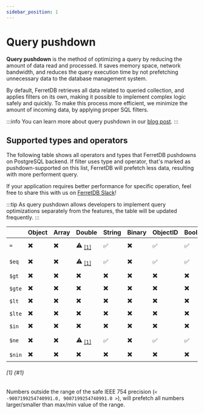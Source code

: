 ```yaml
---
sidebar_position: 1
---
```


# Query pushdown

**Query pushdown** is the method of optimizing a query by reducing the amount of data read and processed.
It saves memory space, network bandwidth, and reduces the query execution time by not prefetching
unnecessary data to the database management system.

By default, FerretDB retrieves all data related to queried collection, and applies filters on its own, making
it possible to implement complex logic safely and quickly.
To make this process more efficient, we minimize the amount of incoming data, by applying proper SQL filters.

:::info
You can learn more about query pushdown in our [blog post](https://blog.ferretdb.io/ferretdb-fetches-data-query-pushdown/).
:::

## Supported types and operators

The following table shows all operators and types that FerretDB pushdowns on PostgreSQL backend.
If filter uses type and operator, that's marked as pushdown-supported on this list,
FerretDB will prefetch less data, resulting with more performent query.

If your application requires better performance for specific operation,
feel free to share this with us on [FerretDB Slack](https://join.slack.com/t/ferretdb/shared_invite/zt-zqe9hj8g-ZcMG3~5Cs5u9uuOPnZB8~A)!

:::tip
As query pushdown allows developers to implement query optimizations separately from the features,
the table will be updated frequently.
:::

|            | Object   | Array   | Double                 | String   | Binary   | ObjectID   | Boolean   | Date   | Null   | Regex   | Integer   | Timestamp   | Long                   |
| ---------- | -------- | ------- | --------               | -------- | -------- | ---------- | --------- | ------ | ------ | ------- | --------- | ----------- | ------                 |
| `=`        | ✖️        | ✖️       | ⚠️ <sub>[[1]](#1)</sub> | ✅       | ✖️        | ✅         | ✅        | ✅     | ✖️      | ✖️       | ✅        | ✖️           | ⚠️ <sub>[[1]](#1)</sub> |
| `$eq`      | ✖️        | ✖️       | ⚠️ <sub>[[1]](#1)</sub> | ✅       | ✖️        | ✅         | ✅        | ✅     | ✖️      | ✖️       | ✅        | ✖️           | ⚠️ <sub>[[1]](#1)</sub> |
| `$gt`      | ✖️        | ✖️       | ✖️                      | ✖️        | ✖️        | ✖️          | ✖️         | ✖️      | ✖️      | ✖️       | ✖️         | ✖️           | ✖️                      |
| `$gte`     | ✖️        | ✖️       | ✖️                      | ✖️        | ✖️        | ✖️          | ✖️         | ✖️      | ✖️      | ✖️       | ✖️         | ✖️           | ✖️                      |
| `$lt`      | ✖️        | ✖️       | ✖️                      | ✖️        | ✖️        | ✖️          | ✖️         | ✖️      | ✖️      | ✖️       | ✖️         | ✖️           | ✖️                      |
| `$lte`     | ✖️        | ✖️       | ✖️                      | ✖️        | ✖️        | ✖️          | ✖️         | ✖️      | ✖️      | ✖️       | ✖️         | ✖️           | ✖️                      |
| `$in`      | ✖️        | ✖️       | ✖️                      | ✖️        | ✖️        | ✖️          | ✖️         | ✖️      | ✖️      | ✖️       | ✖️         | ✖️           | ✖️                      |
| `$ne`      | ✖️        | ✖️       | ⚠️ <sub>[[1]](#1)</sub> | ✅       | ✖️        | ✅         | ✅        | ✅     | ✖️      | ✖️       | ✅        | ✖️           | ⚠️ <sub>[[1]](#1)</sub> |
| `$nin`     | ✖️        | ✖️       | ✖️                      | ✖️        | ✖️        | ✖️          | ✖️         | ✖️      | ✖️      | ✖️       | ✖️         | ✖️           | ✖️                      |

###### [1] {#1}
Numbers outside the range of the safe IEEE 754 precision (`< -9007199254740991.0, 9007199254740991.0 >`),
will prefetch all numbers larger/smaller than max/min value of the range.
